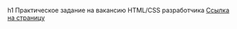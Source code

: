 h1 Практическое задание на вакансию HTML/CSS разработчика
[Ссылка на страницу](http://nyamushka-funboxproject.surge.sh)




